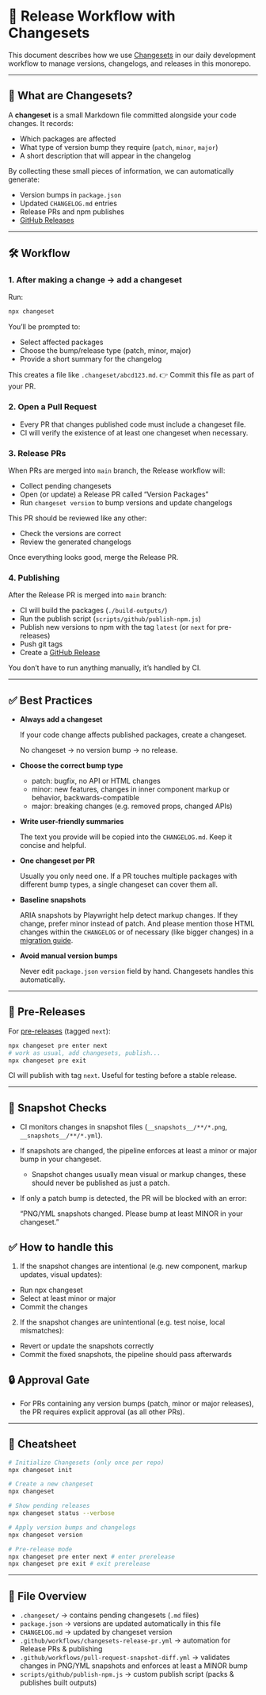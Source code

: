 # 🚢 Release Workflow with Changesets

This document describes how we use [Changesets](https://github.com/changesets/changesets) in our daily development workflow to manage versions, changelogs, and releases in this monorepo.

---

## 📖 What are Changesets?

A **changeset** is a small Markdown file committed alongside your code changes. It records:

- Which packages are affected
- What type of version bump they require (`patch`, `minor`, `major`)
- A short description that will appear in the changelog

By collecting these small pieces of information, we can automatically generate:

- Version bumps in `package.json`
- Updated `CHANGELOG.md` entries
- Release PRs and npm publishes
- [GitHub Releases](https://github.com/db-ux-design-system/core-web/releases)

---

## 🛠 Workflow

### 1. After making a change → add a changeset

Run:

```bash
npx changeset
```

You’ll be prompted to:

- Select affected packages
- Choose the bump/release type (patch, minor, major)
- Provide a short summary for the changelog

This creates a file like `.changeset/abcd123.md`.
👉 Commit this file as part of your PR.

### 2. Open a Pull Request

- Every PR that changes published code must include a changeset file.
- CI will verify the existence of at least one changeset when necessary.

### 3. Release PRs

When PRs are merged into `main` branch, the Release workflow will:

- Collect pending changesets
- Open (or update) a Release PR called “Version Packages”
- Run `changeset version` to bump versions and update changelogs

This PR should be reviewed like any other:

- Check the versions are correct
- Review the generated changelogs

Once everything looks good, merge the Release PR.

### 4. Publishing

After the Release PR is merged into `main` branch:

- CI will build the packages (`./build-outputs/`)
- Run the publish script (`scripts/github/publish-npm.js`)
- Publish new versions to npm with the tag `latest` (or `next` for pre-releases)
- Push git tags
- Create a [GitHub Release](https://github.com/db-ux-design-system/core-web/releases)

You don’t have to run anything manually, it’s handled by CI.

---

## ✅ Best Practices

- **Always add a changeset**

    If your code change affects published packages, create a changeset.

    No changeset → no version bump → no release.

- **Choose the correct bump type**
    - patch: bugfix, no API or HTML changes
    - minor: new features, changes in inner component markup or behavior, backwards-compatible
    - major: breaking changes (e.g. removed props, changed APIs)

- **Write user-friendly summaries**

    The text you provide will be copied into the `CHANGELOG.md`. Keep it concise and helpful.

- **One changeset per PR**

    Usually you only need one. If a PR touches multiple packages with different bump types, a single changeset can cover them all.

- **Baseline snapshots**

    ARIA snapshots by Playwright help detect markup changes. If they change, prefer minor instead of patch.
    And please mention those HTML changes within the `CHANGELOG` or of necessary (like bigger changes) in a [migration guide](https://github.com/db-ux-design-system/core-web/tree/main/docs/migration).

- **Avoid manual version bumps**

    Never edit `package.json` `version` field by hand. Changesets handles this automatically.

---

## 🚧 Pre-Releases

For [pre-releases](https://github.com/changesets/changesets/blob/main/docs/prereleases.md) (tagged `next`):

```bash
npx changeset pre enter next
# work as usual, add changesets, publish...
npx changeset pre exit
```

CI will publish with tag `next`. Useful for testing before a stable release.

---

## 📸 Snapshot Checks

- CI monitors changes in snapshot files (`__snapshots__/**/*.png`, `__snapshots__/**/*.yml`).
- If snapshots are changed, the pipeline enforces at least a minor or major bump in your changeset.
    - Snapshot changes usually mean visual or markup changes, these should never be published as just a patch.
- If only a patch bump is detected, the PR will be blocked with an error:

    “PNG/YML snapshots changed. Please bump at least MINOR in your changeset.”

## ✅ How to handle this

1. If the snapshot changes are intentional (e.g. new component, markup updates, visual updates):

- Run npx changeset
- Select at least minor or major
- Commit the changes

2. If the snapshot changes are unintentional (e.g. test noise, local mismatches):

- Revert or update the snapshots correctly
- Commit the fixed snapshots, the pipeline should pass afterwards

## 🔒 Approval Gate

- For PRs containing any version bumps (patch, minor or major releases), the PR requires explicit approval (as all other PRs).

---

## 🔑 Cheatsheet

```bash
# Initialize Changesets (only once per repo)
npx changeset init

# Create a new changeset
npx changeset

# Show pending releases
npx changeset status --verbose

# Apply version bumps and changelogs
npx changeset version

# Pre-release mode
npx changeset pre enter next # enter prerelease
npx changeset pre exit # exit prerelease
```

---

## 📂 File Overview

- `.changeset/` → contains pending changesets (`.md` files)
- `package.json` → versions are updated automatically in this file
- `CHANGELOG.md` → updated by changeset version
- `.github/workflows/changesets-release-pr.yml` → automation for Release PRs & publishing
- `.github/workflows/pull-request-snapshot-diff.yml` → validates changes in PNG/YML snapshots and enforces at least a MINOR bump
- `scripts/github/publish-npm.js` → custom publish script (packs & publishes built outputs)

